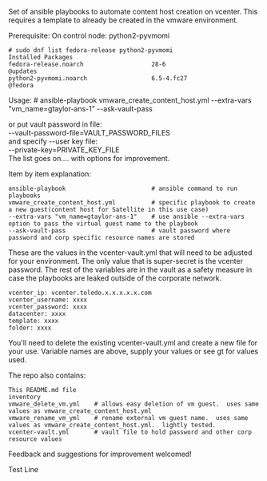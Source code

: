 Set of ansible playbooks to automate content host creation on vcenter.
This requires a template to already be created in the vmware environment.  

Prerequisite: 
On control node: python2-pyvmomi

```
# sudo dnf list fedora-release python2-pyvmomi
Installed Packages
fedora-release.noarch                   28-6                        @updates
python2-pyvmomi.noarch                  6.5-4.fc27                  @fedora 
```



Usage: # ansible-playbook  vmware_create_content_host.yml  --extra-vars "vm_name=gtaylor-ans-1"  --ask-vault-pass

or put vault password in file:  
--vault-password-file=VAULT_PASSWORD_FILES  
and specify --user key file:  
--private-key=PRIVATE_KEY_FILE  
The list goes on.... with options for improvement.  



Item by item explanation:
```
ansible-playbook                        # ansible command to run playbooks
vmware_create_content_host.yml          # specific playbook to create a new guest(content host for Satellite in this use case)
--extra-vars "vm_name=gtaylor-ans-1"    # use ansible --extra-vars option to pass the virtual guest name to the playbook
--ask-vault-pass                        # vault password where password and corp specific resource names are stored
```

These are the values in the vcenter-vault.yml that will need to be adjusted for
your environment.  The only value that is super-secret is the vcenter password.
The rest of the variables are in the vault as a safety measure in case the
playbooks are leaked outside of the corporate network. 
```
vcenter_ip: vcenter.toledo.x.x.x.x.x.com
vcenter_username: xxxx
vcenter_password: xxxx
datacenter: xxxx
template: xxxx
folder: xxxx
```
You'll need to delete the existing vcenter-vault.yml and create a new file for your use.  Variable names are above, supply your values or see gt for values used.  


The repo also contains: 

```
This README.md file
inventory
vmware_delete_vm.yml	# allows easy deletion of vm guest.  uses same values as vmware_create_content_host.yml
vmware_rename_vm_yml	# rename external vm guest name.  uses same values as vmware_create_content_host.yml.  lightly tested.
vcenter-vault.yml       # vault file to hold password and other corp resource values
```

Feedback and suggestions for improvement welcomed!


Test Line
